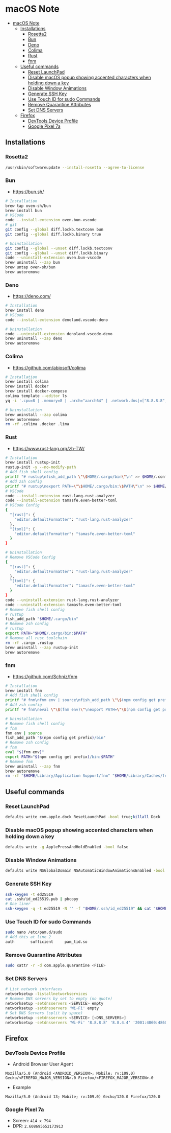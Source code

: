 # macOS Note

- [macOS Note](#macos-note)
  - [Installations](#installations)
    - [Rosetta2](#rosetta2)
    - [Bun](#bun)
    - [Deno](#deno)
    - [Colima](#colima)
    - [Rust](#rust)
    - [fnm](#fnm)
  - [Useful commands](#useful-commands)
    - [Reset LaunchPad](#reset-launchpad)
    - [Disable macOS popup showing accented characters when holding down a key](#disable-macos-popup-showing-accented-characters-when-holding-down-a-key)
    - [Disable Window Animations](#disable-window-animations)
    - [Generate SSH Key](#generate-ssh-key)
    - [Use Touch ID for sudo Commands](#use-touch-id-for-sudo-commands)
    - [Remove Quarantine Attributes](#remove-quarantine-attributes)
    - [Set DNS Servers](#set-dns-servers)
  - [Firefox](#firefox)
    - [DevTools Device Profile](#devtools-device-profile)
    - [Google Pixel 7a](#google-pixel-7a)

## Installations

### Rosetta2

```sh
/usr/sbin/softwareupdate --install-rosetta --agree-to-license
```

### Bun

- <https://bun.sh/>

```sh
# Installation
brew tap oven-sh/bun
brew install bun
# VSCode
code --install-extension oven.bun-vscode
# git
git config --global diff.lockb.textconv bun
git config --global diff.lockb.binary true
```

```sh
# Uninstallation
git config --global --unset diff.lockb.textconv
git config --global --unset diff.lockb.binary
code --uninstall-extension oven.bun-vscode
brew uninstall --zap bun
brew untap oven-sh/bun
brew autoremove
```

### Deno

- <https://deno.com/>

```sh
# Installation
brew install deno
# VSCode
code --install-extension denoland.vscode-deno
```

```sh
# Uninstallation
code --uninstall-extension denoland.vscode-deno
brew uninstall --zap deno
brew autoremove
```

### Colima

- <https://github.com/abiosoft/colima>

```sh
# Installation
brew install colima
brew install docker
brew install docker-compose
colima template --editor ls
yq -i '.cpu=8 | .memory=8 | .arch="aarch64" | .network.dns|=["8.8.8.8", "8.8.4.4"] | .vmType="vz" | .rosetta=true | .mountType="virtiofs"' "$HOME/.colima/_templates/default.yaml"
```

```sh
# Uninstallation
brew uninstall --zap colima
brew autoremove
rm -rf .colima .docker .lima
```

### Rust

- <https://www.rust-lang.org/zh-TW/>

```sh
# Installation
brew install rustup-init
rustup-init -y --no-modify-path
# Add fish shell config
printf "# rustup\nfish_add_path \"\$HOME/.cargo/bin\"\n" >> $HOME/.config/fish/config.fish
# Add zsh config
printf "# rustup\nexport PATH=\"\$HOME/.cargo/bin:\$PATH\"\n" >> $HOME/.zshrc
# VSCode
code --install-extension rust-lang.rust-analyzer
code --install-extension tamasfe.even-better-toml
# VSCode Config
{
  "[rust]": {
    "editor.defaultFormatter": "rust-lang.rust-analyzer"
  },
  "[toml]": {
    "editor.defaultFormatter": "tamasfe.even-better-toml"
  }
}
```

```sh
# Uninstallation
# Remove VSCode Config
{
  "[rust]": {
    "editor.defaultFormatter": "rust-lang.rust-analyzer"
  },
  "[toml]": {
    "editor.defaultFormatter": "tamasfe.even-better-toml"
  }
}
code --uninstall-extension rust-lang.rust-analyzer
code --uninstall-extension tamasfe.even-better-toml
# Remove fish shell config
# rustup
fish_add_path "$HOME/.cargo/bin"
# Remove zsh config
# rustup
export PATH="$HOME/.cargo/bin:$PATH"
# Remove all rust toolchain
rm -rf .cargo .rustup
brew uninstall --zap rustup-init
brew autoremove
```

### fnm

- <https://github.com/Schniz/fnm>

```sh
# Installation
brew install fnm
# Add fish shell config
printf "# fnm\nfnm env | source\nfish_add_path \"\$(npm config get prefix)/bin\"\n" >> $HOME/.config/fish/config.fish
# Add zsh config
printf "# fnm\neval \"\$(fnm env)\"\nexport PATH=\"\$(npm config get prefix)/bin:\$PATH\"\n" >> $HOME/.zshrc
```

```sh
# Uninstallation
# Remove fish shell config
# fnm
fnm env | source
fish_add_path "$(npm config get prefix)/bin"
# Remove zsh config
# fnm
eval "$(fnm env)"
export PATH="$(npm config get prefix)/bin:$PATH"
# Remove fnm
brew uninstall --zap fnm
brew autoremove
rm -rf "$HOME/Library/Application Support/fnm" "$HOME/Library/Caches/fnm_multishells"
```

## Useful commands

### Reset LaunchPad

```sh
defaults write com.apple.dock ResetLaunchPad -bool true;killall Dock
```

### Disable macOS popup showing accented characters when holding down a key

```sh
defaults write -g ApplePressAndHoldEnabled -bool false
```

### Disable Window Animations

```sh
defaults write NSGlobalDomain NSAutomaticWindowAnimationsEnabled -bool NO
```

### Generate SSH Key

```sh
ssh-keygen -t ed25519
cat .ssh/id_ed25519.pub | pbcopy
# One liner
ssh-keygen -q -t ed25519 -N '' -f "$HOME/.ssh/id_ed25519" && cat "$HOME/.ssh/id_ed25519.pub"
```

### Use Touch ID for sudo Commands

```sh
sudo nano /etc/pam.d/sudo
# Add this at line 2
auth       sufficient     pam_tid.so
```

### Remove Quarantine Attributes

```sh
sudo xattr -r -d com.apple.quarantine <FILE>
```

### Set DNS Servers

```sh
# List network interfaces
networksetup -listallnetworkservices
# Remove DNS servers by set to empty (no quote)
networksetup -setdnsservers <SERVICE> empty
networksetup -setdnsservers 'Wi-Fi' empty
# Set DNS Servers (split by space)
networksetup -setdnsservers <SERVICE> [<DNS_SERVERS>]
networksetup -setdnsservers 'Wi-Fi' '8.8.8.8' '8.8.4.4' '2001:4860:4860::8888' '2001:4860:4860::8844'
```

## Firefox

### DevTools Device Profile

- Android Browser User Agent

```text
Mozilla/5.0 (Android <ANDROID_VERSION>; Mobile; rv:109.0) Gecko/<FIREFOX_MAJOR_VERSION>.0 Firefox/<FIREFOX_MAJOR_VERSION>.0
```

- Example

```text
Mozilla/5.0 (Android 13; Mobile; rv:109.0) Gecko/120.0 Firefox/120.0
```

### Google Pixel 7a

- Screen: `414 x 794`
- DPR: `2.608695652173913`
